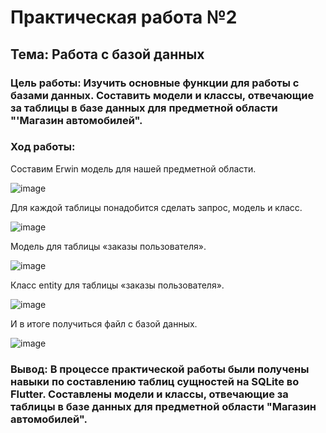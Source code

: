 # Практическая работа №2
## Тема: Работа с базой данных
### Цель работы: Изучить основные функции для работы с базами данных. Составить модели и классы, отвечающие за таблицы в базе данных для предметной области "'Магазин автомобилей".
### Ход работы: 
Составим Erwin модель для нашей предметной области.

![image](https://user-images.githubusercontent.com/92712732/200045719-62e0a60d-d0f1-48e0-af51-4530415b059e.png)

Для каждой таблицы понадобится сделать запрос, модель и класс. 

![image](https://user-images.githubusercontent.com/92712732/200045795-56214641-1656-4d7d-b2a3-4c81f9d576ce.png)

Модель для таблицы «заказы пользователя».

![image](https://user-images.githubusercontent.com/92712732/200045837-3cf2d520-1c2f-4d19-995a-1fa6e1a7d4c0.png)

Класс entity для таблицы «заказы пользователя». 

![image](https://user-images.githubusercontent.com/92712732/200045853-35376f3f-b938-4129-a151-8f89b284462c.png)

И в итоге получиться файл с базой данных. 

![image](https://user-images.githubusercontent.com/92712732/200045882-66343c4c-fb24-4001-8a77-48fec6f2ff9b.png)
### Вывод: В процессе практической работы были получены навыки по составлению таблиц сущностей на SQLite во Flutter. Составлены модели и классы, отвечающие за таблицы в базе данных для предметной области "Магазин автомобилей".

